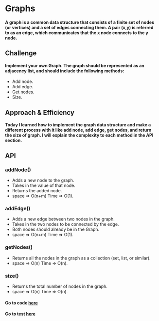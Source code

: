 # Graphs

#### A graph is a common data structure that consists of a finite set of nodes (or vertices) and a set of edges connecting them. A pair (x,y) is referred to as an edge, which communicates that the x node connects to the y node.


## Challenge
#### Implement your own Graph. The graph should be represented as an adjacency list, and should include the following methods:
- Add node.
- Add edge.
- Get nodes.
- Size.


## Approach & Efficiency
#### Today I learned how to implement the graph data structure and make a different process with it like add node, add edge, get nodes, and return the size of graph. I will explain the complexity to each method in the API section.

## API
### addNode() 

- Adds a new node to the graph.
- Takes in the value of that node.
- Returns the added node.
- space => O(n+m) Time => O(1).

 
### addEdge() 

- Adds a new edge between two nodes in the graph.
- Takes in the two nodes to be connected by the edge.
- Both nodes should already be in the Graph.
- space => O(n+m) Time => O(1).


### getNodes() 

- Returns all the nodes in the graph as a collection (set, list, or similar).
- space => O(n) Time => O(n).



### size() 

- Returns the total number of nodes in the graph.
- space => O(n) Time => O(n).


#### Go to code [here](../../app/src/main/java/CodeChallenges/Challenge35)
#### Go to test [here](../../app/src/test/java/CodeChallenges/Challenge35/AppTest.java)